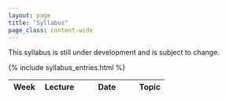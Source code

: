 ```yaml
---
layout: page
title: "Syllabus"
page_class: content-wide
---
```


This syllabus is still under development and is subject to change.


<table class="syllabus">
  <colgroup>
    <col width="65px">
    <col width="78px">
    <col width="115px">
    <col width="">
  </colgroup>
  <thead>
    <tr class="syllabus__header">
      <th> Week </th>
      <th> Lecture </th>
      <th> Date </th>
      <th> Topic </th>
    </tr>
  </thead>
  <tbody>

  <!--
  The actual lecture rows. To add a lecture, edit _data/lectures.yml.
   -->

  {% include syllabus_entries.html %}

  </tbody>
</table>

<!--
Script to highlight the current lecture.
-->

<script type="text/javascript">
const current_date = new Date();
const lectures = document.getElementsByClassName('lecture');

for (var i = 0; i < lectures.length; i++ ) {
  let lecture = lectures[i]
  const { lectureWeek, lectureDate } = lecture.dataset;
  const lec_date = new Date(lectureDate + ' 23:59:00');
  if (current_date <= lec_date) {
    lecture.className += ' lecture--current';

    // Need to look up the week element since it might be in the row above
    const weekEl = document.getElementById(`lecture-week-${lectureWeek}`);
    weekEl.className += ' lecture__week--current';
    window.location.hash = `lecture-week-${lectureWeek}`;
    break;
  }
  
}
</script>


